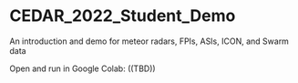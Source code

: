 # CEDAR_2022_Student_Demo
 An introduction and demo for meteor radars, FPIs, ASIs, ICON, and Swarm data

 Open and run in Google Colab: ((TBD))